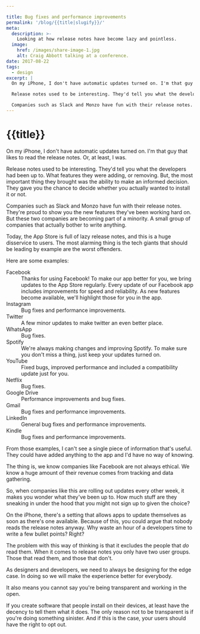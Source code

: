 ```yaml
---

title: Bug fixes and performance improvements
permalink: '/blog/{{title|slugify}}/'
meta:
  description: >-
    Looking at how release notes have become lazy and pointless.
  image:
    href: /images/share-image-1.jpg
    alt: Craig Abbott talking at a conference.
date: 2017-08-22
tags:
  - design
excerpt: |
  On my iPhone, I don't have automatic updates turned on. I'm that guy that likes to read the release notes. Or, at least, I was.

  Release notes used to be interesting. They'd tell you what the developers had been up to. What features they were adding, or removing. But, the most important thing they brought was the ability to make an informed decision. They gave you the chance to decide whether you actually wanted to install it or not.

  Companies such as Slack and Monzo have fun with their release notes. They're proud to show you the new features they've been working hard on. But these two companies are becoming part of a minority. A small group of companies that actually bother to write anything.
---
```


# {{title}}

On my iPhone, I don't have automatic updates turned on. I'm that guy that likes to read the release notes. Or, at least, I was.

Release notes used to be interesting. They'd tell you what the developers had been up to. What features they were adding, or removing. But, the most important thing they brought was the ability to make an informed decision. They gave you the chance to decide whether you actually wanted to install it or not.

Companies such as Slack and Monzo have fun with their release notes. They're proud to show you the new features they've been working hard on. But these two companies are becoming part of a minority. A small group of companies that actually bother to write anything.

Today, the App Store is full of lazy release notes, and this is a huge disservice to users. The most alarming thing is the tech giants that should be leading by example are the worst offenders.

Here are some examples:

<dl>
  <dt>
    Facebook
  </dt>
  <dd>
    Thanks for using Facebook! To make our app better for you, we bring updates to the App Store regularly. Every update of our Facebook app includes improvements for speed and reliability. As new features become available, we'll highlight those for you in the app.
  </dd>

  <dt>
    Instagram
  </dt>
  <dd>
    Bug fixes and performance improvements.
  </dd>

  <dt>
    Twitter
  </dt>
  <dd>
    A few minor updates to make twitter an even better place.
  </dd>

  <dt>
    WhatsApp
  </dt>
  <dd>
    Bug fixes.
  </dd>

  <dt>
    Spotify
  </dt>
  <dd>
    We're always making changes and improving Spotify. To make sure you don't miss a thing, just keep your updates turned on.
  </dd>

  <dt>
    YouTube
  </dt>
  <dd>
    Fixed bugs, improved performance and included a compatibility update just for you.
  </dd>

  <dt>
    Netflix
  </dt>
  <dd>
    Bug fixes.
  </dd>

  <dt>
  </dt>
  <dd>
  </dd>

  <dt>
  </dt>
  <dd>
  </dd>

  <dt>
    Google Drive
  </dt>
  <dd>
    Performance improvements and bug fixes.
  </dd>

  <dt>
    Gmail
  </dt>
  <dd>
    Bug fixes and performance improvements.
  </dd>

  <dt>
    LinkedIn
  </dt>
  <dd>
    General bug fixes and performance improvements.
  </dd>

  <dt>
    Kindle
  </dt>
  <dd>
    Bug fixes and performance improvements.
  </dd>
</dl>

From those examples, I can't see a single piece of information that's useful. They could have added anything to the app and I'd have no way of knowing.

The thing is, we know companies like Facebook are not always ethical. We know a huge amount of their revenue comes from tracking and data gathering. 

So, when companies like this are rolling out updates every other week, it makes you wonder what they've been up to. How much stuff are they sneaking in under the hood that you might not sign up to given the choice?

On the iPhone, there's a setting that allows apps to update themselves as soon as there's one available. Because of this, you could argue that nobody reads the release notes anyway. Why waste an hour of a developers time to write a few bullet points? Right?

The problem with this way of thinking is that it excludes the people that *do* read them. When it comes to release notes you only have two user groups. Those that read them, and those that don't.

As designers and developers, we need to always be designing for the edge case. In doing so we will make the experience better for everybody. 

It also means you cannot say you're being transparent and working in the open.

If you create software that people install on their devices, at least have the decency to tell them what it does. The only reason not to be transparent is if you're doing something sinister. And if this is the case, your users should have the right to opt out.
